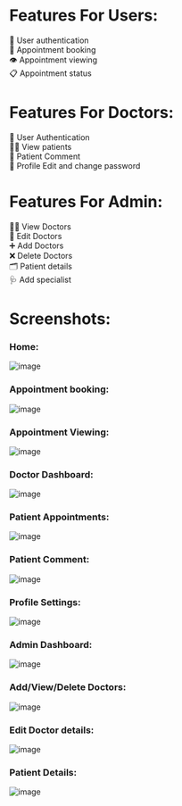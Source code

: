# Features For Users:

🔑 User authentication  <br>
📅 Appointment booking  <br>
👁️  Appointment viewing  <br>
📋 Appointment status  <br>

# Features For Doctors:
🔐 User Authentication  <br>
👨‍⚕️ View patients  <br>
💬 Patient Comment  <br>
📝 Profile Edit and change password <br>

# Features For Admin:
👩‍💼 View Doctors <br> 
📝 Edit Doctors <br>
➕ Add Doctors <br>
❌ Delete Doctors <br>
🗂️ Patient details  <br>
🩺 Add specialist  <br>

# Screenshots:
### Home:
![image](https://github.com/riyanj220/Hospital-Management-System---Servlet/assets/142132463/df8c81fc-cc1b-44c2-b4b8-3dc75a37525b)

### Appointment booking:
![image](https://github.com/riyanj220/Hospital-Management-System---Servlet/assets/142132463/29779cca-5c08-4e64-a0de-54c3cbdf267e)

### Appointment Viewing:
![image](https://github.com/riyanj220/Hospital-Management-System---Servlet/assets/142132463/78f4bfd6-fd7e-4bcc-b7a3-006a6a564987)

### Doctor Dashboard:
![image](https://github.com/riyanj220/Hospital-Management-System---Servlet/assets/142132463/44f573cf-4030-4848-ba8f-61362414feb9)

### Patient Appointments:
![image](https://github.com/riyanj220/Hospital-Management-System---Servlet/assets/142132463/06c0b85f-9c73-45bd-9fb3-d955a8efe4e8)

### Patient Comment:
![image](https://github.com/riyanj220/Hospital-Management-System---Servlet/assets/142132463/b65a6029-3d25-4083-8184-fdd7531d9933)

### Profile Settings:
![image](https://github.com/riyanj220/Hospital-Management-System---Servlet/assets/142132463/e302f8f8-c484-4093-98de-cf7ec35c1f74)

### Admin Dashboard:
![image](https://github.com/riyanj220/Hospital-Management-System---Servlet/assets/142132463/9e55c280-e14f-4096-b7d1-041d74c28400)

### Add/View/Delete Doctors:
![image](https://github.com/riyanj220/Hospital-Management-System---Servlet/assets/142132463/3fb1f861-14c2-4682-9692-0fac38aaa160)

### Edit Doctor details:
![image](https://github.com/riyanj220/Hospital-Management-System---Servlet/assets/142132463/8da7fdcb-f060-4b63-bc6b-39aee90c968e)

### Patient Details:
![image](https://github.com/riyanj220/Hospital-Management-System---Servlet/assets/142132463/71ef518f-48ff-4a4c-923f-88ddfa6af18a)
